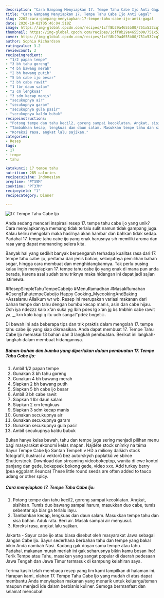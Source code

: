 ```yaml
---
description: "Cara Gampang Menyiapkan 17. Tempe Tahu Cabe Ijo Anti Gagal"
title: "Cara Gampang Menyiapkan 17. Tempe Tahu Cabe Ijo Anti Gagal"
slug: 2262-cara-gampang-menyiapkan-17-tempe-tahu-cabe-ijo-anti-gagal
date: 2020-10-02T05:46:04.518Z
image: https://img-global.cpcdn.com/recipes/1cff8b29a4655b00/751x532cq70/17-tempe-tahu-cabe-ijo-foto-resep-utama.jpg
thumbnail: https://img-global.cpcdn.com/recipes/1cff8b29a4655b00/751x532cq70/17-tempe-tahu-cabe-ijo-foto-resep-utama.jpg
cover: https://img-global.cpcdn.com/recipes/1cff8b29a4655b00/751x532cq70/17-tempe-tahu-cabe-ijo-foto-resep-utama.jpg
author: Sophia Richardson
ratingvalue: 3.2
reviewcount: 3
recipeingredient:
- "1/2 papan tempe"
- "3 bh tahu goreng"
- "4 bh bawang merah"
- "2 bh bawang putih"
- "5 bh cabe ijo besar"
- "3 bh cabe rawit"
- "1 lbr daun salam"
- "2 cm lengkuas"
- "3 sdm kecap manis"
- "secukupnya air"
- "secukupnya garam"
- "secukupnya gula pasir"
- "secukupnya kaldu bubuk"
recipeinstructions:
- "Potong tempe dan tahu kecil2, goreng sampai kecoklatan. Angkat, sisihkan. Tumis duo bawang sampai harum, masukkan duo cabe, tumis sebentar aja biar ga terlalu layu."
- "Tambahkan kecap, lengkuas dan daun salam. Masukkan tempe tahu dan sisa bahan. Aduk rata. Beri air. Masak sampai air menyusut."
- "Koreksi rasa, angkat lalu sajikan."
categories:
- Resep
tags:
- 17
- tempe
- tahu

katakunci: 17 tempe tahu 
nutrition: 285 calories
recipecuisine: Indonesian
preptime: "PT35M"
cooktime: "PT37M"
recipeyield: "1"
recipecategory: Dinner

---
```



![17. Tempe Tahu Cabe Ijo](https://img-global.cpcdn.com/recipes/1cff8b29a4655b00/751x532cq70/17-tempe-tahu-cabe-ijo-foto-resep-utama.jpg)

Anda sedang mencari inspirasi resep 17. tempe tahu cabe ijo yang unik? Cara menyiapkannya memang tidak terlalu sulit namun tidak gampang juga. Kalau keliru mengolah maka hasilnya akan hambar dan bahkan tidak sedap. Padahal 17. tempe tahu cabe ijo yang enak harusnya sih memiliki aroma dan rasa yang dapat memancing selera kita.

Banyak hal yang sedikit banyak berpengaruh terhadap kualitas rasa dari 17. tempe tahu cabe ijo, pertama dari jenis bahan, selanjutnya pemilihan bahan segar, hingga cara membuat dan menghidangkannya. Tak perlu pusing kalau ingin menyiapkan 17. tempe tahu cabe ijo yang enak di mana pun anda berada, karena asal sudah tahu triknya maka hidangan ini dapat jadi sajian istimewa.

#ResepSimpleTahuTempeCabeijo #MenuRamadhan #MasakRumahan #OsengTahutempeCabeijo Happy Cooking_MycookingAndBaking *Assalamu Allaikum wr wb. Resep ini merupakan variasi makanan dari bahan tempe dan tahu dengan bumbu kecap manis, asin dan cabe hijau. Och iya ndezzz kalo x&#39;an suka yg lbih pdes lg x&#39;an jg bs tmbhin cabe rawit ya,,,,,krn kalo bagi q itu udh sangat&#34;pdez bnget☺.


Di bawah ini ada beberapa tips dan trik praktis dalam mengolah 17. tempe tahu cabe ijo yang siap dikreasikan. Anda dapat membuat 17. Tempe Tahu Cabe Ijo memakai 13 bahan dan 3 langkah pembuatan. Berikut ini langkah-langkah dalam membuat hidangannya.

<!--inarticleads1-->

##### Bahan-bahan dan bumbu yang diperlukan dalam pembuatan 17. Tempe Tahu Cabe Ijo:

1. Ambil 1/2 papan tempe
1. Gunakan 3 bh tahu goreng
1. Gunakan 4 bh bawang merah
1. Siapkan 2 bh bawang putih
1. Siapkan 5 bh cabe ijo besar
1. Ambil 3 bh cabe rawit
1. Siapkan 1 lbr daun salam
1. Siapkan 2 cm lengkuas
1. Siapkan 3 sdm kecap manis
1. Gunakan secukupnya air
1. Gunakan secukupnya garam
1. Gunakan secukupnya gula pasir
1. Ambil secukupnya kaldu bubuk


Bukan hanya kelas bawah, tahu dan tempe juga sering menjadi pilihan menu bagi masyarakat ekonomi kelas mapan. Najděte stock snímky na téma Sayur Tempe Cabe Ijo Santan Tempeh v HD a miliony dalších stock fotografií, ilustrací a vektorů bez autorských poplatků ve sbírce Shutterstock. Download dan streaming videobokeptop, wanita di ewe kontol panjang dan gede, bokepsek bokong gede, video xxx. Add turkey berry (pea eggplant /leunca) These little round seeds are often added to tauco udang or other spicy. 

<!--inarticleads2-->

##### Cara menyiapkan 17. Tempe Tahu Cabe Ijo:

1. Potong tempe dan tahu kecil2, goreng sampai kecoklatan. Angkat, sisihkan. Tumis duo bawang sampai harum, masukkan duo cabe, tumis sebentar aja biar ga terlalu layu.
1. Tambahkan kecap, lengkuas dan daun salam. Masukkan tempe tahu dan sisa bahan. Aduk rata. Beri air. Masak sampai air menyusut.
1. Koreksi rasa, angkat lalu sajikan.


Jakarta - Sayur cabe ijo atau biasa disebut oleh masyarakat Jawa sebagai Jangan Cabe Ijo. Sayur sederhana berbahan tahu dan tempe yang bakal bikin Anda nambah Nasi. Kadang gak doyan sama tempe atau tahu. Padahal, makanan murah meriah ini gak seharusnya bikin kamu bosan lho! Terik Tempe atau Tahu, masakan yang sangat popular di daerah pedesaan Jawa Tengah dan Jawa Timur termasuk di kampung kelahiran saya. 

Terima kasih telah membaca resep yang tim kami tampilkan di halaman ini. Harapan kami, olahan 17. Tempe Tahu Cabe Ijo yang mudah di atas dapat membantu Anda menyiapkan makanan yang menarik untuk keluarga/teman maupun menjadi ide dalam berbisnis kuliner. Semoga bermanfaat dan selamat mencoba!
